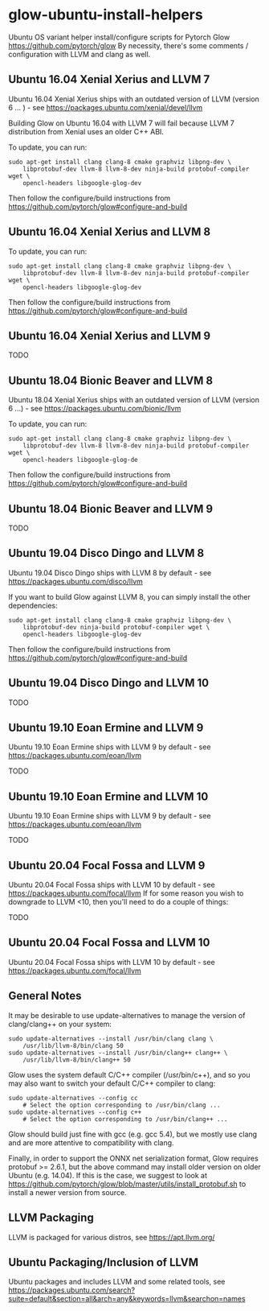 # glow-ubuntu-install-helpers

Ubuntu OS variant helper install/configure scripts for Pytorch Glow <https://github.com/pytorch/glow>
By necessity, there's some comments / configuration with LLVM and clang as well.

## Ubuntu 16.04 Xenial Xerius and LLVM 7
Ubuntu 16.04 Xenial Xerius ships with an outdated version of LLVM (version 6 ... ) - see <https://packages.ubuntu.com/xenial/devel/llvm>

Building Glow on Ubuntu 16.04 with LLVM 7 will fail because LLVM 7 distribution from Xenial uses an older C++ ABI.

To update, you can run:

    sudo apt-get install clang clang-8 cmake graphviz libpng-dev \
        libprotobuf-dev llvm-8 llvm-8-dev ninja-build protobuf-compiler wget \
        opencl-headers libgoogle-glog-dev

Then follow the configure/build instructions from <https://github.com/pytorch/glow#configure-and-build>

## Ubuntu 16.04 Xenial Xerius and LLVM 8

To update, you can run:

    sudo apt-get install clang clang-8 cmake graphviz libpng-dev \
        libprotobuf-dev llvm-8 llvm-8-dev ninja-build protobuf-compiler wget \
        opencl-headers libgoogle-glog-dev

Then follow the configure/build instructions from <https://github.com/pytorch/glow#configure-and-build>

## Ubuntu 16.04 Xenial Xerius and LLVM 9

TODO

## Ubuntu 18.04 Bionic Beaver and LLVM 8

Ubuntu 18.04 Xenial Xerius ships with an outdated version of LLVM (version 6 ...) - see <https://packages.ubuntu.com/bionic/llvm>

To update, you can run:

    sudo apt-get install clang clang-8 cmake graphviz libpng-dev \
        libprotobuf-dev llvm-8 llvm-8-dev ninja-build protobuf-compiler wget \
        opencl-headers libgoogle-glog-de
        
Then follow the configure/build instructions from <https://github.com/pytorch/glow#configure-and-build>

## Ubuntu 18.04 Bionic Beaver and LLVM 9

TODO

## Ubuntu 19.04 Disco Dingo and LLVM 8

Ubuntu 19.04 Disco Dingo ships with LLVM 8 by default - see <https://packages.ubuntu.com/disco/llvm>

If you want to build Glow against LLVM 8, you can simply install the other dependencies:

    sudo apt-get install clang clang-8 cmake graphviz libpng-dev \
        libprotobuf-dev ninja-build protobuf-compiler wget \
        opencl-headers libgoogle-glog-dev

Then follow the configure/build instructions from <https://github.com/pytorch/glow#configure-and-build>

## Ubuntu 19.04 Disco Dingo and LLVM 10

TODO

## Ubuntu 19.10 Eoan Ermine and LLVM 9

Ubuntu 19.10 Eoan Ermine ships with LLVM 9 by default - see https://packages.ubuntu.com/eoan/llvm

TODO

## Ubuntu 19.10 Eoan Ermine and LLVM 10

Ubuntu 19.10 Eoan Ermine ships with LLVM 9 by default - see https://packages.ubuntu.com/eoan/llvm

TODO

## Ubuntu 20.04 Focal Fossa and LLVM 9

Ubuntu 20.04 Focal Fossa ships with LLVM 10 by default - see https://packages.ubuntu.com/focal/llvm
If for some reason you wish to downgrade to LLVM <10, then you'll need to do a couple of things:

TODO

## Ubuntu 20.04 Focal Fossa and LLVM 10

Ubuntu 20.04 Focal Fossa ships with LLVM 10 by default - see https://packages.ubuntu.com/focal/llvm

## General Notes

It may be desirable to use update-alternatives to manage the version of clang/clang++ on your system:

    sudo update-alternatives --install /usr/bin/clang clang \
        /usr/lib/llvm-8/bin/clang 50
    sudo update-alternatives --install /usr/bin/clang++ clang++ \
        /usr/lib/llvm-8/bin/clang++ 50

Glow uses the system default C/C++ compiler (/usr/bin/c++), and so you may also want to switch your default C/C++ compiler to clang:

    sudo update-alternatives --config cc
        # Select the option corresponding to /usr/bin/clang ...
    sudo update-alternatives --config c++
        # Select the option corresponding to /usr/bin/clang++ ...

Glow should build just fine with gcc (e.g. gcc 5.4), but we mostly use clang and are more attentive to compatibility with clang.

Finally, in order to support the ONNX net serialization format, Glow requires protobuf >= 2.6.1, but the above command may install older version on older Ubuntu (e.g. 14.04). If this is the case, we suggest to look at <https://github.com/pytorch/glow/blob/master/utils/install_protobuf.sh> to install a newer version from source.

## LLVM Packaging

LLVM is packaged for various distros, see https://apt.llvm.org/

## Ubuntu Packaging/Inclusion of LLVM

Ubuntu packages and includes LLVM and some related tools, see https://packages.ubuntu.com/search?suite=default&section=all&arch=any&keywords=llvm&searchon=names
